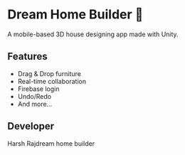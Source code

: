 # Dream Home Builder 🏡

A mobile-based 3D house designing app made with Unity.

## Features
- Drag & Drop furniture
- Real-time collaboration
- Firebase login
- Undo/Redo
- And more...

## Developer
Harsh Rajdream home builder

